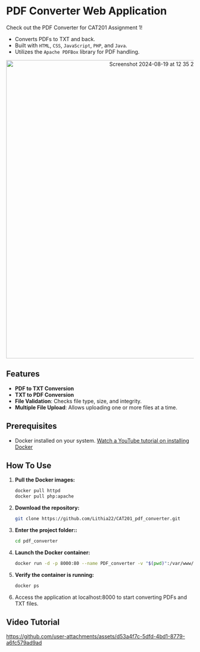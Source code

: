 # PDF Converter Web Application

Check out the PDF Converter for CAT201 Assignment 1!

- Converts PDFs to TXT and back.
- Built with `HTML`, `CSS`, `JavaScript`, `PHP`, and `Java`.
- Utilizes the `Apache PDFBox` library for PDF handling.

<p align="center">
  <img width="800" alt="Screenshot 2024-08-19 at 12 35 28 AM" src="https://github.com/user-attachments/assets/cfcbe130-99eb-41cd-a40a-72affd3c9636">
</p>

## Features

- **PDF to TXT Conversion**
- **TXT to PDF Conversion**
- **File Validation**: Checks file type, size, and integrity.
- **Multiple File Upload**: Allows uploading one or more files at a time.

## Prerequisites

- Docker installed on your system. <a href="https://youtu.be/TDLKQWsrSyk?si=bcv0J37m7tACiZW_" target="_blank">Watch a YouTube tutorial on installing Docker</a>

## How To Use

1. **Pull the Docker images:**
   
   ```bash
   docker pull httpd
   docker pull php:apache
   ```

2. **Download the repository:**
   
   ```bash
   git clone https://github.com/Lithia22/CAT201_pdf_converter.git
   ```
   
3. **Enter the project folder::**
   
   ```bash 
   cd pdf_converter
   ```
   
4. **Launch the Docker container:**
   
   ```bash
   docker run -d -p 8000:80 --name PDF_converter -v "$(pwd)":/var/www/html php:apache
   ```
   
5. **Verify the container is running:**
   
   ```bash
   docker ps
   ```
   
6. Access the application at localhost:8000 to start converting PDFs and TXT files.

## Video Tutorial

https://github.com/user-attachments/assets/d53a4f7c-5dfd-4bd1-8779-a6fc579ad9ad

